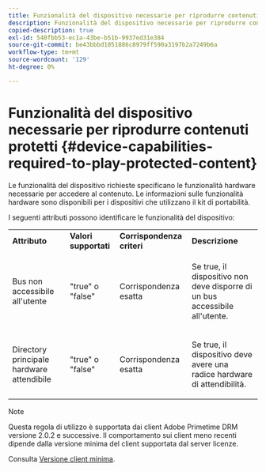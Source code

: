 ```yaml
---
title: Funzionalità del dispositivo necessarie per riprodurre contenuti protetti
description: Funzionalità del dispositivo necessarie per riprodurre contenuti protetti
copied-description: true
exl-id: 540fbb53-ec1a-43be-b51b-9937ed31e384
source-git-commit: be43bbbd1051886c8979ff590a3197b2a7249b6a
workflow-type: tm+mt
source-wordcount: '129'
ht-degree: 0%

---
```


# Funzionalità del dispositivo necessarie per riprodurre contenuti protetti {#device-capabilities-required-to-play-protected-content}

Le funzionalità del dispositivo richieste specificano le funzionalità hardware necessarie per accedere al contenuto. Le informazioni sulle funzionalità hardware sono disponibili per i dispositivi che utilizzano il kit di portabilità.

I seguenti attributi possono identificare le funzionalità del dispositivo:

<table id="table_v3n_fks_n4"> 
 <tbody> 
  <tr> 
   <td><b>Attributo</b> </td> 
   <td><b>Valori supportati</b> </td> 
   <td><b>Corrispondenza criteri</b> </td> 
   <td><b>Descrizione</b> </td> 
  </tr> 
  <tr> 
   <td colname="1" class="- topic/entry "> <p class="- topic/p ">Bus non accessibile all'utente </p> </td> 
   <td colname="2" class="- topic/entry "> <p class="- topic/p ">"true" o "false" </p> </td> 
   <td colname="3" class="- topic/entry "> <p class="- topic/p ">Corrispondenza esatta </p> </td> 
   <td colname="4" class="- topic/entry "> <p class="- topic/p ">Se true, il dispositivo non deve disporre di un bus accessibile all'utente. </p> </td> 
  </tr> 
  <tr> 
   <td colname="1" class="- topic/entry "> <p class="- topic/p ">Directory principale hardware attendibile </p> </td> 
   <td colname="2" class="- topic/entry "> <p class="- topic/p ">"true" o "false" </p> </td> 
   <td colname="3" class="- topic/entry "> <p class="- topic/p ">Corrispondenza esatta </p> </td> 
   <td colname="4" class="- topic/entry "> <p class="- topic/p ">Se true, il dispositivo deve avere una radice hardware di attendibilità. </p> </td> 
  </tr> 
 </tbody> 
</table>

>[!NOTE]
>
>Questa regola di utilizzo è supportata dai client Adobe Primetime DRM versione 2.0.2 e successive. Il comportamento sui client meno recenti dipende dalla versione minima del client supportata dal server licenze.
>
>Consulta [Versione client minima](../../../../protecting-content/setting-up-the-sdk/setup-dev-env.md).
